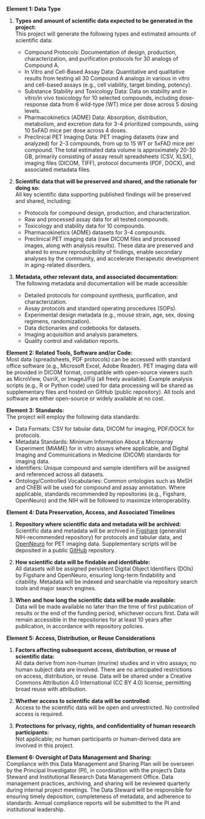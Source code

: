 **Element 1: Data Type**

1. **Types and amount of scientific data expected to be generated in the project:**  
   This project will generate the following types and estimated amounts of scientific data:

   - Compound Protocols: Documentation of design, production, characterization, and purification protocols for 30 analogs of Compound A.
   - In Vitro and Cell-Based Assay Data: Quantitative and qualitative results from testing all 30 Compound A analogs in various in vitro and cell-based assays (e.g., cell viability, target binding, potency).
   - Substance Stability and Toxicology Data: Data on stability and in vitro/in vivo toxicology for 10 selected compounds, including dose-response data from 6 wild-type (WT) mice per dose across 5 dosing levels.
   - Pharmacokinetics (ADME) Data: Absorption, distribution, metabolism, and excretion data for 3-4 prioritized compounds, using 10 5xFAD mice per dose across 4 doses.
   - Preclinical PET Imaging Data: PET imaging datasets (raw and analyzed) for 2-3 compounds, from up to 15 WT or 5xFAD mice per compound.
     The total estimated data volume is approximately 20-30 GB, primarily consisting of assay result spreadsheets (CSV, XLSX), imaging files (DICOM, TIFF), protocol documents (PDF, DOCX), and associated metadata files.

2. **Scientific data that will be preserved and shared, and the rationale for doing so:**  
   All key scientific data supporting published findings will be preserved and shared, including:

   - Protocols for compound design, production, and characterization.
   - Raw and processed assay data for all tested compounds.
   - Toxicology and stability data for 10 compounds.
   - Pharmacokinetics (ADME) datasets for 3-4 compounds.
   - Preclinical PET imaging data (raw DICOM files and processed images, along with analysis results).
     These data are preserved and shared to ensure reproducibility of findings, enable secondary analyses by the community, and accelerate therapeutic development in aging-related disorders.

3. **Metadata, other relevant data, and associated documentation:**  
   The following metadata and documentation will be made accessible:
   - Detailed protocols for compound synthesis, purification, and characterization.
   - Assay protocols and standard operating procedures (SOPs).
   - Experimental design metadata (e.g., mouse strain, age, sex, dosing regimens, randomization).
   - Data dictionaries and codebooks for datasets.
   - Imaging acquisition and analysis parameters.
   - Quality control and validation reports.

**Element 2: Related Tools, Software and/or Code:**  
Most data (spreadsheets, PDF protocols) can be accessed with standard office software (e.g., Microsoft Excel, Adobe Reader). PET imaging data will be provided in DICOM format, compatible with open-source viewers such as MicroView, OsiriX, or ImageJ/Fiji (all freely available). Example analysis scripts (e.g., R or Python code) used for data processing will be shared as supplementary files and hosted on GitHub (public repository). All tools and software are either open-source or widely available at no cost.

**Element 3: Standards:**  
The project will employ the following data standards:

- Data Formats: CSV for tabular data, DICOM for imaging, PDF/DOCX for protocols.
- Metadata Standards: Minimum Information About a Microarray Experiment (MIAME) for in vitro assays where applicable, and Digital Imaging and Communications in Medicine (DICOM) standards for imaging data.
- Identifiers: Unique compound and sample identifiers will be assigned and referenced across all datasets.
- Ontology/Controlled Vocabularies: Common ontologies such as MeSH and ChEBI will be used for compound and assay annotation.
  Where applicable, standards recommended by repositories (e.g., Figshare, OpenNeuro) and the NIH will be followed to maximize interoperability.

**Element 4: Data Preservation, Access, and Associated Timelines**

1. **Repository where scientific data and metadata will be archived:**  
   Scientific data and metadata will be archived in [Figshare](https://figshare.com/) (generalist NIH-recommended repository) for protocols and tabular data, and [OpenNeuro](https://openneuro.org/) for PET imaging data. Supplementary scripts will be deposited in a public [GitHub](https://github.com/) repository.

2. **How scientific data will be findable and identifiable:**  
   All datasets will be assigned persistent Digital Object Identifiers (DOIs) by Figshare and OpenNeuro, ensuring long-term findability and citability. Metadata will be indexed and searchable via repository search tools and major search engines.

3. **When and how long the scientific data will be made available:**  
   Data will be made available no later than the time of first publication of results or the end of the funding period, whichever occurs first. Data will remain accessible in the repositories for at least 10 years after publication, in accordance with repository policies.

**Element 5: Access, Distribution, or Reuse Considerations**

1. **Factors affecting subsequent access, distribution, or reuse of scientific data:**  
   All data derive from non-human (murine) studies and in vitro assays; no human subject data are involved. There are no anticipated restrictions on access, distribution, or reuse. Data will be shared under a Creative Commons Attribution 4.0 International (CC BY 4.0) license, permitting broad reuse with attribution.

2. **Whether access to scientific data will be controlled:**  
   Access to the scientific data will be open and unrestricted. No controlled access is required.

3. **Protections for privacy, rights, and confidentiality of human research participants:**  
   Not applicable; no human participants or human-derived data are involved in this project.

**Element 6: Oversight of Data Management and Sharing:**  
Compliance with this Data Management and Sharing Plan will be overseen by the Principal Investigator (PI), in coordination with the project’s Data Steward and Institutional Research Data Management Office. Data management practices, archiving, and sharing will be reviewed quarterly during internal project meetings. The Data Steward will be responsible for ensuring timely deposition, completeness of metadata, and adherence to standards. Annual compliance reports will be submitted to the PI and institutional leadership.
